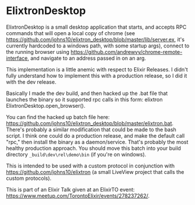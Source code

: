 # ElixtronDesktop

ElixtronDesktop is a small desktop application that starts, and accepts RPC commands that will open a local copy of chrome (see https://github.com/johns10/elixtron_desktop/blob/master/lib/server.ex, it's currently hardcoded to a windows path, with some startup args), connect to the running browser using https://github.com/andrewvy/chrome-remote-interface, and navigate to an address passed in on an arg.

This implementation is a little anemic with respect to Elixir Releases.  I didn't fully understand how to implement this with a production release, so I did it with the dev release.

Basically I made the dev build, and then hacked up the .bat file that launches the binary so it supported rpc calls in this form: elixtron ElixtronDesktop.open_browser().

You can find the hacked up batch file here: https://github.com/johns10/elixtron_desktop/blob/master/elixtron.bat.  There's probably a similar modification that could be made to the bash script.  I think one could do a production release, and make the default call "rpc," then install the binary as a daemon/service.  That's probably the most healthy production approach.  You should move this batch into your build directory `_build\dev\rel\demo\bin` (if you're on windows).

This is intended to be used with a custom protocol in conjunction with https://github.com/johns10/elixtron (a small LiveView project that calls the custom protocols).  

This is part of an Elixir Talk given at an ElixirTO event: https://www.meetup.com/TorontoElixir/events/278237262/.
